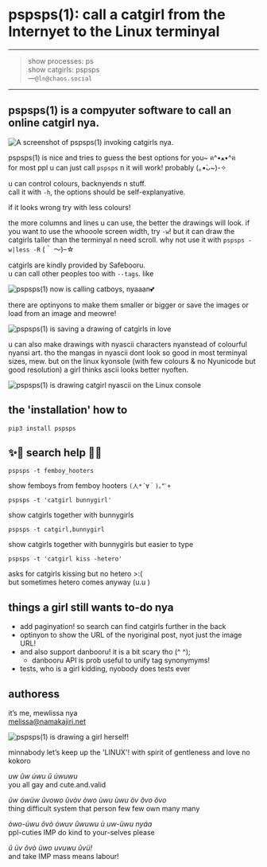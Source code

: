 pspsps(1): call a catgirl from the Internyet to the Linux terminyal
===================================================================

----------------------------

> show processes: ps    
> show catgirls: pspsps    
>    —`@ln@chaos.social`

----------------------------

## pspsps(1) is a compyuter software to call an online catgirl nya.

![A screenshot of pspsps(1) invoking catgirls nya.](screenshot1.png)

pspsps(1) is nice and tries to guess the best options for you~ ฅ^•ﻌ•^ฅ    
for most ppl u can just call `pspsps` n it will work! probably (｡•̀ᴗ~)-✧

u can control colours, backnyends n stuff.    
call it with `-h`, the options should be self-explanyative.

if it looks wrong try with less colours!    

the more columns and lines u can use, the better the drawings will
look. if you want to use the whooole screen width, try `-w`! but it
can draw the catgirls taller than the terminyal n need scroll.  why
not use it with `pspsps -w|less -R` (＾ 〜)–☆

catgirls are kindly provided by Safebooru.    
u can call other peoples too with `--tags`. like

![pspsps(1) now is calling catboys, nyaaan💕](screenshot2.png?v=2)

there are optinyons to make them smaller or bigger or save the images
or load from an image and meowre!    

![pspsps(1) is saving a drawing of catgirls in love](screenshot3.png)

u can also make drawings with nyascii characters nyanstead of
colourful nyansi art.  tho the mangas in nyascii dont look so good in
most terminyal sizes, mew.  but on the linux kyonsole (with few
colours & no Nyunicode but good resolution) a girl thinks ascii looks
better nyoften.

![pspsps(1) is drawing catgirl nyascii on the Linux console](screenshot-kyonsole.png)

## the 'installation' how to

    pip3 install pspsps

## ✨🍭 search help 🍬💖

    pspsps -t femboy_hooters
show femboys from femboy hooters `(人*´∀｀)｡*ﾟ+`

    pspsps -t 'catgirl bunnygirl'
show catgirls together with bunnygirls

    pspsps -t catgirl,bunnygirl
show catgirls together with bunnygirls but easier to type

    pspsps -t 'catgirl kiss -hetero'
asks for catgirls kissing but no hetero >:(    
but sometimes hetero comes anyway (u.u )

## things a girl still wants to-do nya

 - add paginyation! so search can find catgirls further in the back
 - optinyon to show the URL of the nyoriginal post, nyot just the image URL!
 - and also support danbooru! it is a bit scary tho (^ ^);
   - danbooru API is prob useful to unify tag synonymyms!
 - tests, who is a girl kidding, nyobody does tests ever

## authoress

it’s me, mewlissa nya    
melissa@namakajiri.net

![pspsps(1) is drawing a girl herself!](ansyelfie.png)

minnabody let’s keep up the 'LINUX'! with spirit of gentleness and love no kokoro

*uw ûw úwu ŭ úwuwu*    
you all gay and cute.and.valid

*ũw ówüw ûvowo ũvòv òwo ùwu ùwu öv ŏvo ŏvo*    
thing difficult system that person few few own many many

*òwo-úwu õvò ówuv ûwuwu ù uw-üwu nyáa*    
ppl-cuties IMP do kind to your-selves please

*ŭ üv õvò üwo uvuwu ûvü!*    
and take IMP mass means labour!
